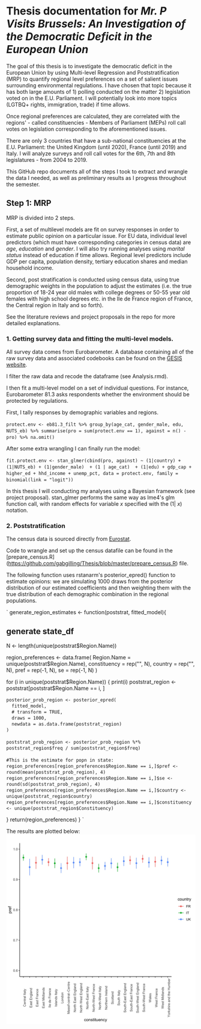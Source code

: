 # Thesis documentation for _Mr. P Visits Brussels: An Investigation of the Democratic Deficit in the European Union_

The goal of this thesis is to investigate the democratic deficit in the European Union by using Multi-level Regression and Poststratification (MRP) to quantify regional level preferences on a set of salient issues surrounding environmental regulations. I have chosen that topic because it has both large amounts of 1) polling conducted on the matter 2) legislation voted on in the E.U. Parliament. I will potentially look into more topics (LGTBQ+ rights, immigration, trade) if time allows.

Once regional preferences are calculated, they are correlated with the regions' - called constituencies -  Members of Parliament (MEPs) roll call votes on legislation corresponding to the aforementioned issues. 

There are only 3 countries that have a sub-national constituencies at the E.U. Parliament: the United Kingdom (until 2020), France (until 2019) and Italy. I will analyze surveys and roll call votes for the 6th, 7th and 8th legislatures - from 2004 to 2019. 

This GitHub repo documents all of the steps I took to extract and wrangle the data I needed, as well as preliminary results as I progress throughout the semester. 

## Step 1: MRP

MRP is divided into 2 steps. 

First, a set of multilevel models are fit on survey responses in order to estimate public opinion on a particular issue. For EU data, individual level predictors (which must have corresponding categories in census data) are _age_, _education_ and _gender_. I will also try running analyses using _marital status_ instead of education if time allows. Regional level predictors include GDP per capita, population density, tertiary education shares and median household income.

Second, post stratification is conducted using census data, using true demographic weights in the population to adjust the estimates (i.e. the true proportion of 18-24 year old males with college degrees or 50-55 year old females with high school degrees etc. in the Ile de France region of France, the Central region in Italy and so forth).

See the literature reviews and project proposals in the repo for more detailed explanations.


### 1. Getting survey data and fitting the multi-level models.

All survey data comes from Eurobarometer.
A database containing all of the raw survey data and associated codebooks can be found on the [GESIS website](https://www.gesis.org/en/eurobarometer-data-service/search-data-access/topics).

I filter the raw data and recode the dataframe (see Analysis.rmd).

I then fit a multi-level model on a set of individual questions. For instance, Eurobarometer 81.3 asks respondents whether the environment should be protected by regulations.

First, I tally responses by demographic variables and regions.

`protect.env <- eb81.3_filt %>% group_by(age_cat, gender_male, edu, NUTS_eb) %>%
  summarise(pro = sum(protect.env == 1), against = n() - pro) %>% na.omit()`

After some extra wrangling I can finally run the model:

`fit.protect.env <- stan_glmer(cbind(pro, against) ~ (1|country) + (1|NUTS_eb) + (1|gender_male)  + (1 | age_cat)  + (1|edu) + gdp_cap + higher_ed + hhd_income + unemp_pct, data = protect.env, family = binomial(link = "logit"))`

In this thesis I will conducting my analyses using a Bayesian framework (see project proposal). stan_glmer performs the same way as lme4's glm function call, with random effects for variable _x_ specified with the (1| _x_) notation.

### 2. Poststratification

The census data is sourced directly from [Eurostat](https://ec.europa.eu/eurostat/web/population-and-housing-census/census-data/2011-census).

Code to wrangle and set up the census datafile can be found in the [prepare_census.R] (https://github.com/gabgilling/Thesis/blob/master/prepare_census.R) file.

The following function uses rstanarm's posterior_epred() function to estimate opinions: we are simulating 1000 draws from the posterior distribution of our estimated coefficients and then weighting them with the true distribution of each demographic combination in the regional populations.


`
generate_region_estimates <- function(poststrat, fitted_model){
  
  ## generate state_df
  N <- length(unique(poststrat$Region.Name))
  
  region_preferences <- data.frame(
                          Region.Name = unique(poststrat$Region.Name),
                          constituency = rep("", N),
                          country = rep("", N),
                          pref = rep(-1, N),
                          se = rep(-1, N)
)

  for (i in unique(poststrat$Region.Name)) {
    print(i)
    poststrat_region <- poststrat[poststrat$Region.Name == i, ]
    
    posterior_prob_region <- posterior_epred(
      fitted_model,
      # transform = TRUE,
      draws = 1000,
      newdata = as.data.frame(poststrat_region)
    )
    
    poststrat_prob_region <- posterior_prob_region %*% poststrat_region$freq / sum(poststrat_region$freq)

    #This is the estimate for popn in state:
    region_preferences[region_preferences$Region.Name == i,]$pref <- round(mean(poststrat_prob_region), 4)
    region_preferences[region_preferences$Region.Name == i,]$se <- round(sd(poststrat_prob_region), 4)
    region_preferences[region_preferences$Region.Name == i,]$country <- unique(poststrat_region$country)
    region_preferences[region_preferences$Region.Name == i,]$constituency <- unique(poststrat_region$Constituency)
  }
  return(region_preferences)
}
` 

The results are plotted below:
![env_prefs](/Plots/env_prefs_plot.jpg)
 




 